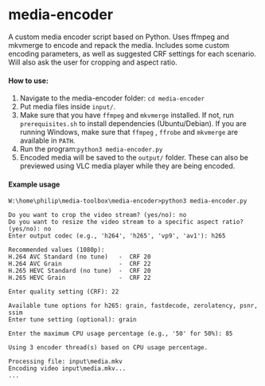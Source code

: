 # media-encoder
A custom media encoder script based on Python. Uses ffmpeg and mkvmerge to encode and repack the media. Includes some custom encoding parameters, as well as suggested CRF settings for each scenario. Will also ask the user for cropping and aspect ratio.

#### How to use:
1. Navigate to the media-encoder folder: `cd media-encoder`
2. Put media files inside `input/`.
3. Make sure that you have `ffmpeg` and `mkvmerge` installed. If not, run `prerequisites.sh` to install dependencies (Ubuntu/Debian). If you are running Windows, make sure that `ffmpeg` , `ffrobe` and `mkvmerge` are available in `PATH`.
4. Run the program:`python3 media-encoder.py`
5. Encoded media will be saved to the `output/` folder. These can also be previewed using VLC media player while they are being encoded.

#### Example usage
````text
W:\home\philip\media-toolbox\media-encoder>python3 media-encoder.py

Do you want to crop the video stream? (yes/no): no
Do you want to resize the video stream to a specific aspect ratio? (yes/no): no
Enter output codec (e.g., 'h264', 'h265', 'vp9', 'av1'): h265

Recommended values (1080p):
H.264 AVC Standard (no tune)   -  CRF 20
H.264 AVC Grain                -  CRF 22
H.265 HEVC Standard (no tune)  -  CRF 20
H.265 HEVC Grain               -  CRF 22

Enter quality setting (CRF): 22

Available tune options for h265: grain, fastdecode, zerolatency, psnr, ssim
Enter tune setting (optional): grain

Enter the maximum CPU usage percentage (e.g., '50' for 50%): 85

Using 3 encoder thread(s) based on CPU usage percentage.

Processing file: input\media.mkv
Encoding video input\media.mkv...
...
````